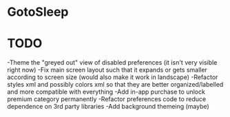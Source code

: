 # GotoSleep

# TODO
-Theme the "greyed out" view of disabled preferences (it isn't very visible right now)
-Fix main screen layout such that it expands or gets smaller according to screen size (would also make it work in landscape)
-Refactor styles xml and possibly colors xml so that they are better organized/labelled and more compatible with everything
-Add in-app purchase to unlock premium category permanently
-Refactor preferences code to reduce dependence on 3rd party libraries
-Add background themeing (maybe)

